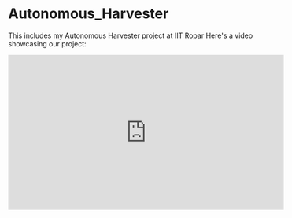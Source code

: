 # Autonomous_Harvester

This includes my Autonomous Harvester project at IIT Ropar
Here's a video showcasing our project:

<iframe width="560" height="315" src="https://www.youtube.com/embed/zyJmZxIX4rU?si=yQJBfmu7Z6V6J49D" frameborder="0" allowfullscreen></iframe>
